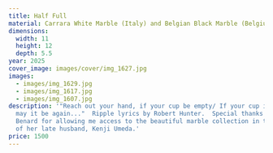 ```yaml
---
title: Half Full
material: Carrara White Marble (Italy) and Belgian Black Marble (Belgium)
dimensions:
  width: 11
  height: 12
  depth: 5.5
year: 2025
cover_image: images/cover/img_1627.jpg
images:
  - images/img_1629.jpg
  - images/img_1617.jpg
  - images/img_1607.jpg
description: '"Reach out your hand, if your cup be empty/ If your cup is full,
  may it be again..."  Ripple lyrics by Robert Hunter.  Special thanks to Jackie
  Benard for allowing me access to the beautiful marble collection in the estate
  of her late husband, Kenji Umeda.'
price: 1500
---
```

